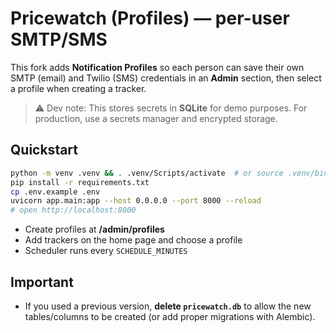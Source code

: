 # Pricewatch (Profiles) — per-user SMTP/SMS

This fork adds **Notification Profiles** so each person can save their own SMTP (email) and Twilio (SMS) credentials in an **Admin** section, then select a profile when creating a tracker.

> ⚠️ Dev note: This stores secrets in **SQLite** for demo purposes. For production, use a secrets manager and encrypted storage.

## Quickstart
```bash
python -m venv .venv && . .venv/Scripts/activate  # or source .venv/bin/activate
pip install -r requirements.txt
cp .env.example .env
uvicorn app.main:app --host 0.0.0.0 --port 8000 --reload
# open http://localhost:8000
```
- Create profiles at **/admin/profiles**
- Add trackers on the home page and choose a profile
- Scheduler runs every `SCHEDULE_MINUTES`

## Important
- If you used a previous version, **delete `pricewatch.db`** to allow the new tables/columns to be created (or add proper migrations with Alembic).
